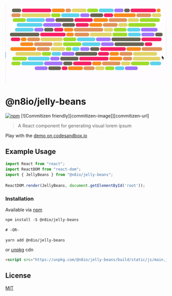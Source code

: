 [npm-url]: https://www.npmjs.com/package/@n8io/jelly-beans
[npm-image]: https://badge.fury.io/js/jelly-beans.svg
[license-url]: https://github.com/n8io/jelly-beans/blob/main/LICENSE
[demo-url]: https://codesandbox.io

<p align="center">
  <img src="https://raw.githubusercontent.com/n8io/jelly-beans/main/logo.gif"/>
</p>

# @n8io/jelly-beans

[![npm][npm-image]][npm-url]
[![Commitizen friendly][commitizen-image]][commitizen-url]


> A React component for generating visual lorem ipsum

Play with the [demo on codesandbox.io](demo-url)

## Example Usage

```jsx
import React from "react";
import ReactDOM from "react-dom";
import { JellyBeans } from "@n8io/jelly-beans";

ReactDOM.render(JellyBeans, document.getElementById('root'));
```

### Installation

Available via [npm](https://www.npmjs.com/package/@n8io/jelly-beans)

```shell
npm install -S @n8io/jelly-beans

# -OR-

yarn add @n8io/jelly-beans
```

or [unpkg](unpkg.com) cdn

```html
<script src="https://unpkg.com/@n8io/jelly-beans/build/static/js/main.js"></script>
```

## License

[MIT](license-url)
